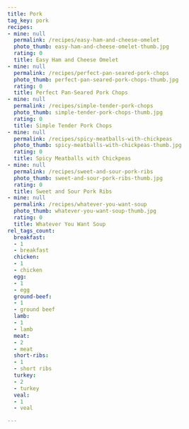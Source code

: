 ```yaml
---
title: Pork
tag_key: pork
recipes:
- mine: null
  permalink: /recipes/easy-ham-and-cheese-omelet
  photo_thumb: easy-ham-and-cheese-omelet-thumb.jpg
  rating: 0
  title: Easy Ham and Cheese Omelet
- mine: null
  permalink: /recipes/perfect-pan-seared-pork-chops
  photo_thumb: perfect-pan-seared-pork-chops-thumb.jpg
  rating: 0
  title: Perfect Pan-Seared Pork Chops
- mine: null
  permalink: /recipes/simple-tender-pork-chops
  photo_thumb: simple-tender-pork-chops-thumb.jpg
  rating: 0
  title: Simple Tender Pork Chops
- mine: null
  permalink: /recipes/spicy-meatballs-with-chickpeas
  photo_thumb: spicy-meatballs-with-chickpeas-thumb.jpg
  rating: 0
  title: Spicy Meatballs with Chickpeas
- mine: null
  permalink: /recipes/sweet-and-sour-pork-ribs
  photo_thumb: sweet-and-sour-pork-ribs-thumb.jpg
  rating: 0
  title: Sweet and Sour Pork Ribs
- mine: null
  permalink: /recipes/whatever-you-want-soup
  photo_thumb: whatever-you-want-soup-thumb.jpg
  rating: 0
  title: Whatever You Want Soup
rel_tags_count:
  breakfast:
  - 1
  - breakfast
  chicken:
  - 1
  - chicken
  egg:
  - 1
  - egg
  ground-beef:
  - 1
  - ground beef
  lamb:
  - 1
  - lamb
  meat:
  - 2
  - meat
  short-ribs:
  - 1
  - short ribs
  turkey:
  - 2
  - turkey
  veal:
  - 1
  - veal

---
```

